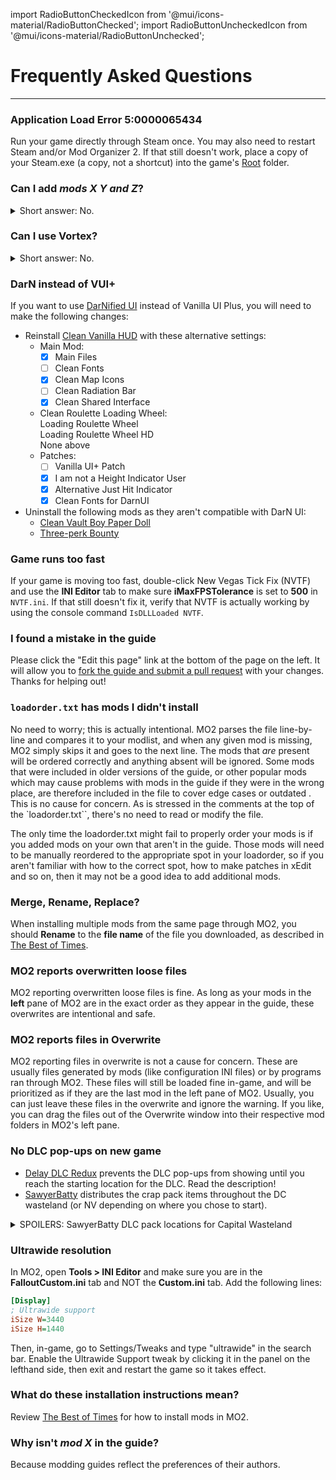 ﻿import RadioButtonCheckedIcon from '@mui/icons-material/RadioButtonChecked';
import RadioButtonUncheckedIcon from '@mui/icons-material/RadioButtonUnchecked';

# Frequently Asked Questions

---

### Application Load Error 5:0000065434

Run your game directly through Steam once. You may also need to restart Steam and/or Mod Organizer 2. If that still doesn't work, place a copy of your Steam.exe (a copy, not a shortcut) into the game's [Root](https://thebestoftimes.moddinglinked.com/setup.html#terms) folder.

### Can I add _mods X Y and Z_?

<details>
<summary>Short answer: No.</summary>
<p>Long answer: Well, it depends. No one can tell you with certainty that it is 100% safe to add a mod. Compatibility generally isn't a yes or no question. If you are an experienced modder and understand that many mods will require patching in xEdit and that you will need to manually sort it in your load order, then yes you can probably add that mod. If you are a beginner and don't know how to do any of that, you should not add any mods. Essentially, if you have to ask if you can add a mod, you probably shouldn't.</p>
</details>

### Can I use Vortex?

<details>
<summary>Short answer: No.</summary>
<p>Long answer: The guide is oriented completely towards MO2 and takes advantage of a number of its exclusive features. You should use whatever mod manager you like, but we are unable to accomodate Vortex users looking for support, as none of us use it. If using MO2 is a dealbreaker for you, we recommend <a href="https://youtu.be/Zts-tF0nYIk" target="_blank">Gopher's video tutorial</a> instead of this guide.</p>
</details>

### DarN instead of VUI+

If you want to use [DarNified UI](https://www.moddb.com/mods/unofficial-darnified-ui-update)
instead of Vanilla UI Plus, you will need to make the following changes:

- Reinstall [Clean Vanilla HUD](ui#clean-vanilla-hud) with these alternative settings:
  - Main Mod:
    - [x] Main Files
    - [ ] Clean Fonts
    - [x] Clean Map Icons
    - [ ] Clean Radiation Bar
    - [x] Clean Shared Interface
  - Clean Roulette Loading Wheel:<br/>
    <RadioButtonUncheckedIcon fontSize="small" /> Loading Roulette Wheel<br/>
    <RadioButtonUncheckedIcon fontSize="small" /> Loading Roulette Wheel HD<br/>
    <RadioButtonCheckedIcon fontSize="small" /> None above<br/>
  - Patches:
    - [ ] Vanilla UI+ Patch
    - [x] I am not a Height Indicator User
    - [x] Alternative Just Hit Indicator
    - [x] Clean Fonts for DarnUI
- Uninstall the following mods as they aren't compatible with DarN UI:
  - [Clean Vault Boy Paper Doll](ui#clean-vanilla-hud)
  - [Three-perk Bounty](overhauls#three-perk-bounty)

### Game runs too fast

If your game is moving too fast, double-click New Vegas Tick Fix (NVTF) and use the **INI Editor** tab to make sure **iMaxFPSTolerance** is set to **500** in `NVTF.ini`. If that still doesn't fix it, verify that NVTF is actually working by using the console command `IsDLLLoaded NVTF`.

### I found a mistake in the guide

Please click the "Edit this page" link at the bottom of the page on the left. It will allow you to [fork the guide and submit a pull request](https://docs.github.com/en/pull-requests/collaborating-with-pull-requests/proposing-changes-to-your-work-with-pull-requests/creating-a-pull-request-from-a-fork) with your changes. Thanks for helping out!

### `loadorder.txt` has mods I didn't install

No need to worry; this is actually intentional. MO2 parses the file line-by-line and compares it to your modlist, and when any given mod is missing, MO2 simply skips it and goes to the next line. The mods that _are_ present will be ordered correctly and anything absent will be ignored. Some mods that were included in older versions of the guide, or other popular mods which may cause problems with mods in the guide if they were in the wrong place, are therefore included in the file to cover edge cases or outdated . This is no cause for concern. As is stressed in the comments at the top of the `loadorder.txt``, there's no need to read or modify the file.

The only time the loadorder.txt might fail to properly order your mods is if you added mods on your own that aren't in the guide. Those mods will need to be manually reordered to the appropriate spot in your loadorder, so if you aren't familiar with how to the correct spot, how to make patches in xEdit and so on, then it may not be a good idea to add additional mods.

### Merge, Rename, Replace?

When installing multiple mods from the same page through MO2, you should **Rename** to the **file name** of the file you downloaded, as described in [The Best of Times](https://thebestoftimes.moddinglinked.com/mo2.html#installation_instructions).

### MO2 reports overwritten loose files

MO2 reporting overwritten loose files is fine. As long as your mods in the **left** pane of MO2 are in the exact order as they appear in the guide, these overwrites are intentional and safe.

### MO2 reports files in Overwrite

MO2 reporting files in overwrite is not a cause for concern. These are usually files generated by mods (like configuration INI files) or by programs ran through MO2. These files will still be loaded fine in-game, and will be prioritized as if they are the last mod in the left pane of MO2. Usually, you can just leave these files in the overwrite and ignore the warning. If you like, you can drag the files out of the Overwrite window into their respective mod folders in MO2's left pane.

### No DLC pop-ups on new game

- [Delay DLC Redux](gameplay#delay-dlc-redux-ttw) prevents the DLC pop-ups from showing until you reach the starting location for the DLC. Read the description!
- [SawyerBatty](overhauls#sawyerbatty) distributes the crap pack items throughout the DC wasteland (or NV depending on where you chose to start).
<details>
<summary>SPOILERS: SawyerBatty DLC pack locations for Capital Wasteland</summary>
<p>Caravan Pack - Basement of Red's house in Big Town<br/>
Classic Pack - Trunk of a car South of Megaton<br/>
Mercenary Pack - Talon Outpost South West of Megaton near Grayditch<br/>
Tribal Pack - Back porch of house near Springvale School</p>
</details>

### Ultrawide resolution

In MO2, open **Tools > INI Editor** and make sure you are in the **FalloutCustom.ini** tab and NOT the **Custom.ini** tab. Add the following lines:

```ini
[Display]
; Ultrawide support
iSize W=3440
iSize H=1440
```

Then, in-game, go to Settings/Tweaks and type "ultrawide" in the search bar. Enable the Ultrawide Support tweak by clicking it in the panel on the lefthand side, then exit and restart the game so it takes effect.

### What do these installation instructions mean?

Review [The Best of Times](https://thebestoftimes.moddinglinked.com/mo2.html#installation_instructions) for how to install mods in MO2.

### Why isn't _mod X_ in the guide?

Because modding guides reflect the preferences of their authors.
